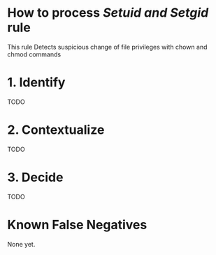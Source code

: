# How to process *Setuid and Setgid* rule
This rule Detects suspicious change of file privileges with chown and chmod commands

# 1. Identify
TODO

# 2. Contextualize
TODO

# 3. Decide
TODO

# Known False Negatives
None yet.

